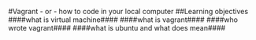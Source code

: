 #Vagrant - or - how to code in your local computer
##Learning objectives
####what is virtual machine####
####what is vagrant####
####who wrote vagrant####
####what is ubuntu and what does mean####
